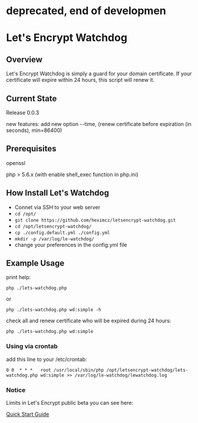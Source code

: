 # deprecated, end of developmen





# Let's Encrypt Watchdog


## Overview

Let's Encrypt Watchdog is simply a guard for your domain certificate. If your certificate will expire within 24 hours, this script will renew it.

## Current State

Release 0.0.3

new features: add new option --time, (renew certificate before expiration (in seconds), min=86400)

## Prerequisites

openssl

php > 5.6.x (with enable shell_exec function in php.ini)

## How Install Let's Watchdog

 - Connet via SSH to your web server
 - ```cd /opt/```
 - ```git clone https://github.com/heximcz/letsencrypt-watchdog.git```
 - ```cd /opt/letsencrypt-watchdog/```
 - ```cp ./config.default.yml ./config.yml```
 - ```mkdir -p /var/log/le-watchdog/```
 - change your preferences in the config.yml file

## Example Usage

print help:

```php ./lets-watchdog.php```

or

```php ./lets-watchdog.php wd:simple -h```

check all and renew certificate who will be expired during 24 hours:

```php ./lets-watchdog.php wd:simple```

### Using via crontab

add this line to your /etc/crontab:

```0 0  * * *   root /usr/local/sbin/php /opt/letsencrypt-watchdog/lets-watchdog.php wd:simple >> /var/log/le-watchdog/lewatchdog.log```

### Notice

Limits in Let's Encrypt public beta you can see here:

[Quick Start Guide](https://community.letsencrypt.org/t/quick-start-guide/1631)
